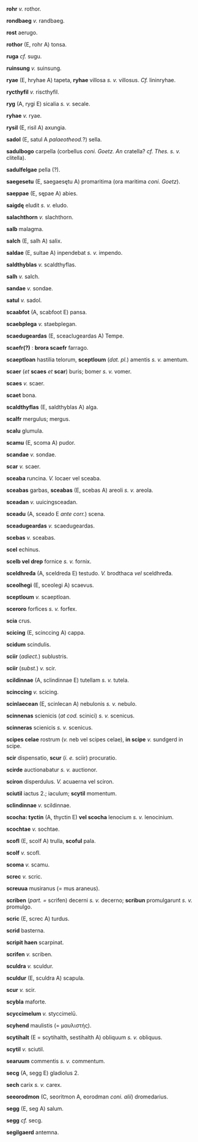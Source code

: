 **rohr** *v.* rothor.

**rondbaeg** *v.* randbaeg.

**rost** aerugo.

**rothor** (E, rohr A) tonsa.

**ruga** *cf.* sugu.

**ruinsung** *v.* suinsung.

**ryae** (E, hryhae A) tapeta, **ryhae** villosa *s. v.* villosus. *Cf.*
lininryhae.

**rycthyfil** *v.* riscthyfil.

**ryg** (A, rygi E) sicalia *s. v.* secale.

**ryhae** *v.* ryae.

**rysil** (E, risil A) axungia.

**sadol** (E, satul A *palaeotheod.*?) sella.

**sadulbogo** carpella (corbellus *coni. Goetz. An* cratella? *cf.
Thes. s. v.* clitella).

**sadulfelgae** pella (?).

**saegesetu** (E, saegaesętu A) promaritima (ora maritima *coni.
Goetz*).

**saeppae** (E, sępae A) abies.

**saigdę** eludit *s. v.* eludo.

**salachthorn** *v.* slachthorn.

**salb** malagma.

**salch** (E, salh A) salix.

**saldae** (E, sultae A) inpendebat *s. v.* impendo.

**saldthyblas** *v.* scaldthyflas.

**salh** *v.* salch.

**sandae** *v.* sondae.

**satul** *v.* sadol.

**scaabfot** (A, scabfoot E) pansa.

**scaebplega** *v.* staebplegan.

**scaedugeardas** (E, sceaclugeardas A) Tempe.

**scaefr(?)** : **brora scaefr** farrago.

**scaeptloan** hastilia telorum, **sceptloum** (*dat. pl.*) amentis *s.
v.* amentum.

**scaer** (*et* **scaes** *et* **scar**) buris; bomer *s. v.* vomer.

**scaes** *v.* scaer.

**scaet** bona.

**scaldthyflas** (E, saldthyblas A) alga.

**scalfr** mergulus; mergus.

**scalu** glumula.

**scamu** (E, scoma A) pudor.

**scandae** *v.* sondae.

**scar** *v.* scaer.

**sceaba** runcina. *V.* locaer vel sceaba.

**sceabas** garbas, **sceabas** (E, scebas A) areoli *s. v.* areola.

**sceadan** *v.* uuicingsceadan.

**sceadu** (A, sceado E *ante corr.*) scena.

**sceadugeardas** *v.* scaedugeardas.

**scebas** *v.* sceabas.

**scel** echinus.

**scelb vel drep** fornice *s. v.* fornix.

**sceldhređa** (A, sceldreda E) testudo. *V.* brodthaca *vel*
sceldhređa.

**sceolhegi** (E, sceolegi A) scaevus.

**sceptloum** *v.* scaeptloan.

**sceroro** forfices *s. v.* forfex.

**scia** crus.

**scicing** (E, scinccing A) cappa.

**scidum** scindulis.

**sciir** (*adiect.*) sublustris.

**sciir** (*subst.*) *v.* scir.

**scildinnae** (A, sclindinnae E) tutellam *s. v.* tutela.

**scinccing** *v.* scicing.

**scinlaecean** (E, scinlecan A) nebulonis *s. v.* nebulo.

**scinnenas** scienicis (*at cod.* scinici) *s. v.* scenicus.

**scinneras** scienicis *s. v.* scenicus.

**scipes celae** rostrum (*v.* neb vel scipes celae), **in scipe** *v.*
sundgerd in scipe.

**scir** dispensatio, **scur** (*i. e.* sciir) procuratio.

**scirde** auctionabatur *s. v.* auctionor.

**sciron** disperdulus. *V.* acuaerna vel sciron.

**sciutil** iactus 2.; iaculum; **scytil** momentum.

**sclindinnae** *v.* scildinnae.

**scocha: tyctin** (A, thyctin E) **vel scocha** lenocium *s. v.*
lenocinium.

**scochtae** *v.* sochtae.

**scofl** (E, scolf A) trulla, **scoful** pala.

**scolf** *v.* scofl.

**scoma** *v.* scamu.

**screc** *v.* scric.

**screuua** musiranus (= mus araneus).

**scriben** (*part. =* scrifen) decerni *s. v.* decerno; **scribun**
promulgarunt *s. v.* promulgo.

**scric** (E, screc A) turdus.

**scrid** basterna.

**scripit haen** scarpinat.

**scrifen** *v.* scriben.

**sculdra** *v.* sculdur.

**sculdur** (E, sculdra A) scapula.

**scur** *v.* scir.

**scybla** maforte.

**scyccimelum** *v.* styccimelū.

**scyhend** maulistis (= μαυλιστής).

**scytihalt** (E = scytihalth, sestihalth A) obliquum *s. v.* obliquus.

**scytil** *v.* sciutil.

**searuum** commentis *s. v.* commentum.

**secg** (A, segg E) gladiolus 2.

**sech** carix *s. v.* carex.

**seeorodmon** (C, seoritmon A, eorodman *coni. alii*) dromedarius.

**segg** (E, seg A) salum.

**segg** *cf.* secg.

**segilgaerd** antemna.
